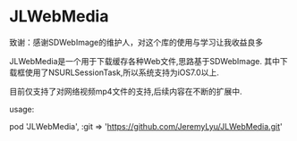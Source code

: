 # JLWebMedia
致谢：感谢SDWebImage的维护人，对这个库的使用与学习让我收益良多

JLWebMedia是一个用于下载缓存各种Web文件,思路基于SDWebImage.
其中下载框使用了NSURLSessionTask,所以系统支持为iOS7.0以上.

目前仅支持了对网络视频mp4文件的支持,后续内容在不断的扩展中.

usage:

pod 'JLWebMedia', :git => 'https://github.com/JeremyLyu/JLWebMedia.git'
